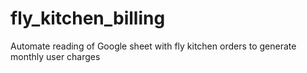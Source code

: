 # fly_kitchen_billing
Automate reading of Google sheet with fly kitchen orders to generate monthly user charges
